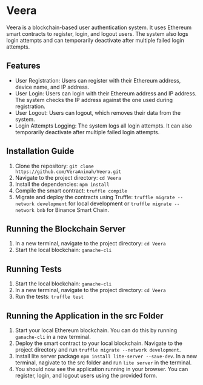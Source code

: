 # Veera
Veera is a blockchain-based user authentication system. It uses Ethereum smart contracts to register, login, and logout users. The system also logs login attempts and can temporarily deactivate after multiple failed login attempts.

## Features
* User Registration: Users can register with their Ethereum address, device name, and IP address.
* User Login: Users can login with their Ethereum address and IP address. The system checks the IP address against the one used during registration.
* User Logout: Users can logout, which removes their data from the system.
* Login Attempts Logging: The system logs all login attempts. It can also temporarily deactivate after multiple failed login attempts.

## Installation Guide
1. Clone the repository: `git clone https://github.com/VeraAnimah/Veera.git`
2. Navigate to the project directory: `cd Veera`
3. Install the dependencies: `npm install`
4. Compile the smart contract: `truffle compile`
5. Migrate and deploy the contracts using Truffle: `truffle migrate --network development` for local development or `truffle migrate --network bnb` for Binance Smart Chain.

## Running the Blockchain Server
1. In a new terminal, navigate to the project directory: `cd Veera`
2. Start the local blockchain: `ganache-cli`


## Running Tests
1. Start the local blockchain: `ganache-cli`
2. In a new terminal, navigate to the project directory: `cd Veera`
3. Run the tests: `truffle test`

## Running the Application in the src Folder
1. Start your local Ethereum blockchain. You can do this by running `ganache-cli` in a new terminal.
2. Deploy the smart contract to your local blockchain. Navigate to the project directory and run `truffle migrate --network development`.
3. Install lite server package `npm install lite-server --save-dev`. In a new terminal, nagivate to the src folder and run `lite server` in the terminal.
4. You should now see the application running in your browser. You can register, login, and logout users using the provided form.

